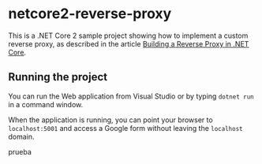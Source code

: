 # netcore2-reverse-proxy
This is a .NET Core 2 sample project showing how to implement a custom reverse proxy, as described in the article [Building a Reverse Proxy in .NET Core](https://auth0.com/blog/building-a-reverse-proxy-in-dot-net-core/).


## Running the project ##

You can run the Web application from Visual Studio or by typing `dotnet run` in a command window.

When the application is running, you can point your browser to `localhost:5001` and access a Google form without leaving the `localhost` domain.


prueba